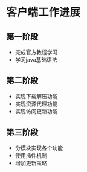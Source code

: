 # 客户端工作进展

## 第一阶段

* 完成官方教程学习
* 学习java基础语法

## 第二阶段

* 实现下载解压功能
* 实现资源代理功能
* 实现访问更新功能

## 第三阶段

* 分模块实现各个功能
* 使用插件机制
* 增加更新策略
